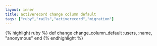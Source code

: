 ```yaml
---
layout: inner
title: activerecord change column default
tags: ["ruby","rails","activerecord","migration"]
---
```

{% highlight ruby %}
def change
  change_column_default :users, :name, "anonymous"
end
{% endhighlight %}
